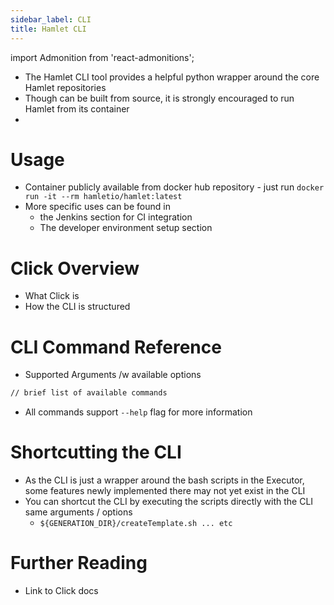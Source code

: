 ```yaml
---
sidebar_label: CLI
title: Hamlet CLI
---
```

import Admonition from 'react-admonitions';

* The Hamlet CLI tool provides a helpful python wrapper around the core Hamlet repositories
* Though can be built from source, it is strongly encouraged to run Hamlet from its container
* 

# Usage
* Container publicly available from docker hub repository - just run `docker run -it --rm hamletio/hamlet:latest`
* More specific uses can be found in
	* the Jenkins section for CI integration
	* The developer environment setup section

# Click Overview
* What Click is 
* How the CLI is structured

# CLI Command Reference
* Supported Arguments /w available options
```bash 
// brief list of available commands
```

* All commands support `--help` flag for more information

# Shortcutting the CLI
* As the CLI is just a wrapper around the bash scripts in the Executor, some features newly implemented there may not yet exist in the CLI
* You can shortcut the CLI by executing the scripts directly with the CLI same arguments / options
	* `${GENERATION_DIR}/createTemplate.sh ... etc`

# Further Reading
* Link to Click docs